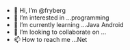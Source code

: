 - 👋 Hi, I’m @fryberg
- 👀 I’m interested in ...programming
- 🌱 I’m currently learning ...Java Android
- 💞️ I’m looking to collaborate on ...
- 📫 How to reach me ...Net

<!---
fryberg/fryberg is a ✨ special ✨ repository because its `README.md` (this file) appears on your GitHub profile.
You can click the Preview link to take a look at your changes.
--->
